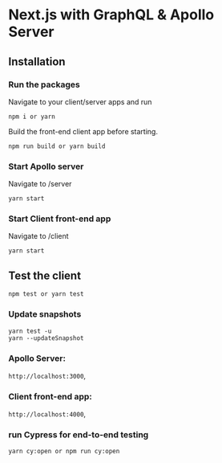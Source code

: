 # Next.js with GraphQL & Apollo Server

## Installation

### Run the packages

Navigate to your client/server apps and run

```
npm i or yarn
```

Build the front-end client app before starting.

```
npm run build or yarn build
```

### Start Apollo server

Navigate to /server

```
yarn start
```

### Start Client front-end app

Navigate to /client

```
yarn start
```

## Test the client

```
npm test or yarn test
```

### Update snapshots

```
yarn test -u
yarn --updateSnapshot
```

### Apollo Server:

`http://localhost:3000`,

### Client front-end app:

`http://localhost:4000`,

### run Cypress for end-to-end testing

```
yarn cy:open or npm run cy:open
```
